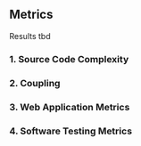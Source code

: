 ## Metrics

Results tbd

### 1. Source Code Complexity

### 2. Coupling

### 3. Web Application Metrics

### 4. Software Testing Metrics